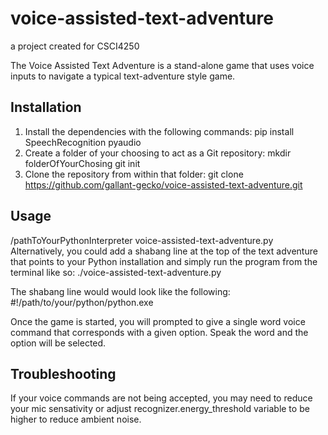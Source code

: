 # voice-assisted-text-adventure
a project created for CSCI4250

The Voice Assisted Text Adventure is a stand-alone game that uses voice inputs to navigate a typical text-adventure style game.

## Installation
1. Install the dependencies with the following commands:
  pip install SpeechRecognition pyaudio
2. Create a folder of your choosing to act as a Git repository:
  mkdir folderOfYourChosing
  git init
3. Clone the repository from within that folder:
  git clone https://github.com/gallant-gecko/voice-assisted-text-adventure.git

## Usage

/pathToYourPythonInterpreter voice-assisted-text-adventure.py
Alternatively, you could add a shabang line at the top of the text adventure that points to your Python installation and simply run the program from the terminal like so:
  ./voice-assisted-text-adventure.py

The shabang line would would look like the following:
  #!/path/to/your/python/python.exe

Once the game is started, you will prompted to give a single word voice command that corresponds with a given option.
Speak the word and the option will be selected.

## Troubleshooting
If your voice commands are not being accepted, you may need to reduce your mic sensativity or adjust recognizer.energy_threshold variable to be higher to reduce ambient noise.

```
